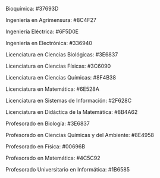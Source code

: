 Bioquímica: #37693D

Ingeniería en Agrimensura: #8C4F27

Ingeniería Eléctrica: #6F5D0E

Ingeniería en Electrónica: #336940

Licenciatura en Ciencias Biológicas: #3E6837

Licenciatura en Ciencias Físicas: #3C6090

Licenciatura en Ciencias Químicas: #8F4B38

Licenciatura en Matemática: #6E528A

Licenciatura en Sistemas de Información: #2F628C

Licenciatura en Didáctica de la Matemática: #8B4A62

Profesorado en Biología: #3E6837

Profesorado en Ciencias Químicas y del Ambiente: #8E4958

Profesorado en Física: #00696B

Profesorado en Matemática: #4C5C92

Profesorado Universitario en Informática: #1B6585
